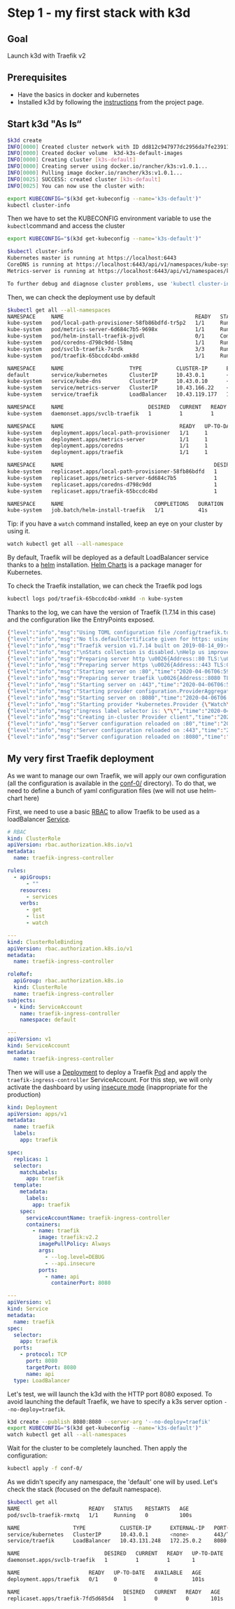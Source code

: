 # Step 1 - my first stack with k3d

## Goal

Launch k3d with Traefik v2 

## Prerequisites

* Have the basics in docker and kubernetes
* Installed k3d by following the [instructions](https://github.com/rancher/k3d#get) from the project page.

## Start k3d "As Is“

```bash
$k3d create 
INFO[0000] Created cluster network with ID dd812c947977dc2956da7fe23911444a9c3b9c2c135fe659cfe38ce2e0846709 
INFO[0000] Created docker volume  k3d-k3s-default-images 
INFO[0000] Creating cluster [k3s-default]               
INFO[0000] Creating server using docker.io/rancher/k3s:v1.0.1... 
INFO[0000] Pulling image docker.io/rancher/k3s:v1.0.1... 
INFO[0025] SUCCESS: created cluster [k3s-default]       
INFO[0025] You can now use the cluster with:

export KUBECONFIG="$(k3d get-kubeconfig --name='k3s-default')"
kubectl cluster-info
```

Then we have to set the KUBECONFIG environment variable to use the `kubectl`command and access the cluster

```bash
export KUBECONFIG="$(k3d get-kubeconfig --name='k3s-default')"
```

```bash
$kubectl cluster-info
Kubernetes master is running at https://localhost:6443
CoreDNS is running at https://localhost:6443/api/v1/namespaces/kube-system/services/kube-dns:dns/proxy
Metrics-server is running at https://localhost:6443/api/v1/namespaces/kube-system/services/https:metrics-server:/proxy

To further debug and diagnose cluster problems, use 'kubectl cluster-info dump'
```

Then, we can check the deployment use by default

```bash
$kubectl get all --all-namespaces
NAMESPACE     NAME                                          READY   STATUS      RESTARTS   AGE
kube-system   pod/local-path-provisioner-58fb86bdfd-tr5p2   1/1     Running     0          7m40s
kube-system   pod/metrics-server-6d684c7b5-9698x            1/1     Running     0          7m40s
kube-system   pod/helm-install-traefik-pjvdl                0/1     Completed   0          7m41s
kube-system   pod/coredns-d798c9dd-l58mq                    1/1     Running     0          7m40s
kube-system   pod/svclb-traefik-7srdk                       3/3     Running     0          7m1s
kube-system   pod/traefik-65bccdc4bd-xmk8d                  1/1     Running     0          7m1s

NAMESPACE     NAME                     TYPE           CLUSTER-IP      EXTERNAL-IP   PORT(S)                                     AGE
default       service/kubernetes       ClusterIP      10.43.0.1       <none>        443/TCP                                     7m56s
kube-system   service/kube-dns         ClusterIP      10.43.0.10      <none>        53/UDP,53/TCP,9153/TCP                      7m55s
kube-system   service/metrics-server   ClusterIP      10.43.166.22    <none>        443/TCP                                     7m52s
kube-system   service/traefik          LoadBalancer   10.43.119.177   172.18.0.2    80:31919/TCP,443:31008/TCP,8080:31661/TCP   7m1s

NAMESPACE     NAME                           DESIRED   CURRENT   READY   UP-TO-DATE   AVAILABLE   NODE SELECTOR   AGE
kube-system   daemonset.apps/svclb-traefik   1         1         1       1            1           <none>          7m1s

NAMESPACE     NAME                                     READY   UP-TO-DATE   AVAILABLE   AGE
kube-system   deployment.apps/local-path-provisioner   1/1     1            1           7m54s
kube-system   deployment.apps/metrics-server           1/1     1            1           7m52s
kube-system   deployment.apps/coredns                  1/1     1            1           7m55s
kube-system   deployment.apps/traefik                  1/1     1            1           7m1s

NAMESPACE     NAME                                                DESIRED   CURRENT   READY   AGE
kube-system   replicaset.apps/local-path-provisioner-58fb86bdfd   1         1         1       7m40s
kube-system   replicaset.apps/metrics-server-6d684c7b5            1         1         1       7m40s
kube-system   replicaset.apps/coredns-d798c9dd                    1         1         1       7m40s
kube-system   replicaset.apps/traefik-65bccdc4bd                  1         1         1       7m1s

NAMESPACE     NAME                             COMPLETIONS   DURATION   AGE
kube-system   job.batch/helm-install-traefik   1/1           41s        7m52s
```

Tip: if you have a `watch` command installed, keep an eye on your cluster by using it.

```bash
watch kubectl get all --all-namespace
```

By default, Traefik will be deployed as a default LoadBalancer service thanks to a [helm](https://github.com/containous/traefik-helm-chart) installation.
[Helm Charts](https://helm.sh/) is a package manager for Kubernetes.

To check the Traefik installation, we can check the Traefik pod logs

```bash
kubectl logs pod/traefik-65bccdc4bd-xmk8d -n kube-system
```

Thanks to the log, we can have the version of Traefik (1.7.14 in this case) and the configuration like the EntryPoints exposed.

```bash
{"level":"info","msg":"Using TOML configuration file /config/traefik.toml","time":"2020-04-06T06:59:13Z"}
{"level":"info","msg":"No tls.defaultCertificate given for https: using the first item in tls.certificates as a fallback.","time":"2020-04-06T06:59:13Z"}
{"level":"info","msg":"Traefik version v1.7.14 built on 2019-08-14_09:46:58AM","time":"2020-04-06T06:59:13Z"}
{"level":"info","msg":"\nStats collection is disabled.\nHelp us improve Traefik by turning this feature on :)\nMore details on: https://docs.traefik.io/basics/#collected-data\n","time":"2020-04-06T06:59:13Z"}
{"level":"info","msg":"Preparing server http \u0026{Address::80 TLS:\u003cnil\u003e Redirect:\u003cnil\u003e Auth:\u003cnil\u003e WhitelistSourceRange:[] WhiteList:\u003cnil\u003e Compress:true ProxyProtocol:\u003cnil\u003e ForwardedHeaders:0xc000776120} with readTimeout=0s writeTimeout=0s idleTimeout=3m0s","time":"2020-04-06T06:59:13Z"}
{"level":"info","msg":"Preparing server https \u0026{Address::443 TLS:0xc0005d8360 Redirect:\u003cnil\u003e Auth:\u003cnil\u003e WhitelistSourceRange:[] WhiteList:\u003cnil\u003e Compress:true ProxyProtocol:\u003cnil\u003e ForwardedHeaders:0xc000776160} with readTimeout=0s writeTimeout=0s idleTimeout=3m0s","time":"2020-04-06T06:59:13Z"}
{"level":"info","msg":"Starting server on :80","time":"2020-04-06T06:59:13Z"}
{"level":"info","msg":"Preparing server traefik \u0026{Address::8080 TLS:\u003cnil\u003e Redirect:\u003cnil\u003e Auth:\u003cnil\u003e WhitelistSourceRange:[] WhiteList:\u003cnil\u003e Compress:false ProxyProtocol:\u003cnil\u003e ForwardedHeaders:0xc0007761a0} with readTimeout=0s writeTimeout=0s idleTimeout=3m0s","time":"2020-04-06T06:59:13Z"}
{"level":"info","msg":"Starting server on :443","time":"2020-04-06T06:59:13Z"}
{"level":"info","msg":"Starting provider configuration.ProviderAggregator {}","time":"2020-04-06T06:59:13Z"}
{"level":"info","msg":"Starting server on :8080","time":"2020-04-06T06:59:13Z"}
{"level":"info","msg":"Starting provider *kubernetes.Provider {\"Watch\":true,\"Filename\":\"\",\"Constraints\":[],\"Trace\":false,\"TemplateVersion\":0,\"DebugLogGeneratedTemplate\":false,\"Endpoint\":\"\",\"Token\":\"\",\"CertAuthFilePath\":\"\",\"DisablePassHostHeaders\":false,\"EnablePassTLSCert\":false,\"Namespaces\":null,\"LabelSelector\":\"\",\"IngressClass\":\"\",\"IngressEndpoint\":{\"IP\":\"\",\"Hostname\":\"\",\"PublishedService\":\"kube-system/traefik\"}}","time":"2020-04-06T06:59:13Z"}
{"level":"info","msg":"ingress label selector is: \"\"","time":"2020-04-06T06:59:13Z"}
{"level":"info","msg":"Creating in-cluster Provider client","time":"2020-04-06T06:59:13Z"}
{"level":"info","msg":"Server configuration reloaded on :80","time":"2020-04-06T06:59:13Z"}
{"level":"info","msg":"Server configuration reloaded on :443","time":"2020-04-06T06:59:13Z"}
{"level":"info","msg":"Server configuration reloaded on :8080","time":"2020-04-06T06:59:13Z"}
```

## My very first Traefik deployment

As we want to manage our own Traefik, we will apply our own configuration (all the configuration is available in the [conf-0/](conf-0/) directory).
To do that, we need to define a bunch of yaml configuration files (we will not use helm-chart here)

First, we need to use a basic [RBAC](https://kubernetes.io/docs/reference/access-authn-authz/rbac/) to allow Traefik
to be used as a loadBalancer [Service](https://kubernetes.io/fr/docs/concepts/services-networking/service/).

```yaml
# RBAC
kind: ClusterRole
apiVersion: rbac.authorization.k8s.io/v1
metadata:
  name: traefik-ingress-controller

rules:
  - apiGroups:
      - ""
    resources:
      - services
    verbs:
      - get
      - list
      - watch

---
kind: ClusterRoleBinding
apiVersion: rbac.authorization.k8s.io/v1
metadata:
  name: traefik-ingress-controller

roleRef:
  apiGroup: rbac.authorization.k8s.io
  kind: ClusterRole
  name: traefik-ingress-controller
subjects:
  - kind: ServiceAccount
    name: traefik-ingress-controller
    namespace: default

---
apiVersion: v1
kind: ServiceAccount
metadata:
  name: traefik-ingress-controller

```

Then we will use a [Deployment](https://kubernetes.io/docs/concepts/workloads/controllers/deployment/) to deploy a Traefik
[Pod](https://kubernetes.io/docs/concepts/workloads/pods/pod/) and apply the `traefik-ingress-controller` ServiceAccount.
For this step, we will only activate the dashboard by using [insecure mode](https://docs.traefik.io/operations/api/#insecure) (inappropriate for the production)

```yaml
kind: Deployment
apiVersion: apps/v1
metadata:
  name: traefik
  labels:
    app: traefik

spec:
  replicas: 1
  selector:
    matchLabels:
      app: traefik
  template:
    metadata:
      labels:
        app: traefik
    spec:
      serviceAccountName: traefik-ingress-controller
      containers:
        - name: traefik
          image: traefik:v2.2
          imagePullPolicy: Always
          args:
            - --log.level=DEBUG
            - --api.insecure
          ports:
            - name: api
              containerPort: 8080

---
apiVersion: v1
kind: Service
metadata:
  name: traefik
spec:
  selector:
    app: traefik
  ports:
    - protocol: TCP
      port: 8080
      targetPort: 8080
      name: api
  type: LoadBalancer
```

Let's test, we will launch the k3d with the HTTP port 8080 exposed.
To avoid launching the default Traefik, we have to specify a k3s server option `--no-deploy=traefik`.

```bash
k3d create --publish 8080:8080 --server-arg '--no-deploy=traefik' 
export KUBECONFIG="$(k3d get-kubeconfig --name='k3s-default')"
watch kubectl get all --all-namespaces
```

Wait for the cluster to be completely launched. Then apply the configuration:

```bash
kubectl apply -f conf-0/
```

As we didn't specify any namespace, the 'default' one will by used.
Let's check the stack (focused on the default namespace).

```bash
$kubectl get all
NAME                      READY   STATUS    RESTARTS   AGE
pod/svclb-traefik-rmxtq   1/1     Running   0          100s

NAME                 TYPE           CLUSTER-IP      EXTERNAL-IP   PORT(S)          AGE
service/kubernetes   ClusterIP      10.43.0.1       <none>        443/TCP          6m1s
service/traefik      LoadBalancer   10.43.131.248   172.25.0.2    8080:30814/TCP   101s

NAME                           DESIRED   CURRENT   READY   UP-TO-DATE   AVAILABLE   NODE SELECTOR   AGE
daemonset.apps/svclb-traefik   1         1         1       1            1           <none>          101s

NAME                      READY   UP-TO-DATE   AVAILABLE   AGE
deployment.apps/traefik   0/1     0            0           101s

NAME                                 DESIRED   CURRENT   READY   AGE
replicaset.apps/traefik-7fd5d685d4   1         0         0       101s
```